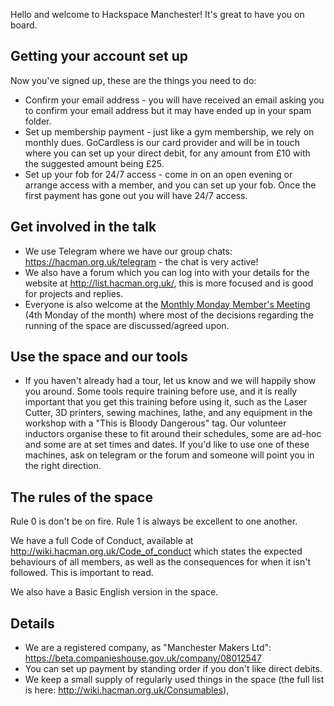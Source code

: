 Hello and welcome to Hackspace Manchester!
It's great to have you on board.

## Getting your account set up
Now you've signed up, these are the things you need to do:

* Confirm your email address - you will have received an email asking you to confirm your email address but it may have ended up in your spam folder.
* Set up membership payment - just like a gym membership, we rely on monthly dues. GoCardless is our card provider and will be in touch where you can set up your direct debit, for any amount from £10 with the suggested amount being £25.
* Set up your fob for 24/7 access - come in on an open evening or arrange access with a member, and you can set up your fob. Once the first payment has gone out you will have 24/7 access.

## Get involved in the talk
* We use Telegram where we have our group chats: https://hacman.org.uk/telegram - the chat is very active!
* We also have a forum which you can log into with your details for the website at http://list.hacman.org.uk/, this is more focused and is good for projects and replies.
* Everyone is also welcome at the [Monthly Monday Member's Meeting](http://wiki.hacman.org.uk/MMMM) (4th Monday of the month) where most of the decisions regarding the running of the space are discussed/agreed upon.

## Use the space and our tools
* If you haven't already had a tour, let us know and we will happily show you around.
Some tools require training before use, and it is really important that you get this training before using it, such as the Laser Cutter, 3D printers, sewing machines, lathe, and any equipment in the workshop with a "This is Bloody Dangerous" tag. Our volunteer inductors organise these to fit around their schedules, some are ad-hoc and some are at set times and dates. If you'd like to use one of these machines, ask on telegram or the forum and someone will point you in the right direction.

## The rules of the space
Rule 0 is don't be on fire. 
Rule 1 is always be excellent to one another.

We have a full Code of Conduct, available at http://wiki.hacman.org.uk/Code_of_conduct which states the expected behaviours of all members, as well as the consequences for when it isn't followed. This is important to read.

We also have a Basic English version in the space.

## Details
* We are a registered company, as "Manchester Makers Ltd": https://beta.companieshouse.gov.uk/company/08012547
* You can set up payment by standing order if you don't like direct debits.
* We keep a small supply of regularly used things in the space (the full list is here: http://wiki.hacman.org.uk/Consumables),